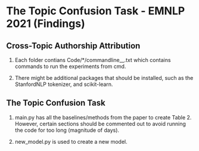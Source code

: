 <h1>The Topic Confusion Task - EMNLP 2021 (Findings)</h1>

<h2>Cross-Topic Authorship Attribution</h2>

1. Each folder contians Code/*/commandline__.txt which contains commands to run the experiments from cmd.

2. There might be additional packages that should be installed, such as the StanfordNLP tokenizer, and scikit-learn. 

<h2>The Topic Confusion Task</h2>

1. main.py has all the baselines/methods from the paper to create Table 2. However, certain sections should be commented out to avoid running the code for too long (magnitude of days).

2. new_model.py is used to create a new model.

